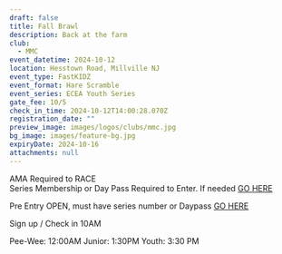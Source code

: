 ```yaml
---
draft: false
title: Fall Brawl
description: Back at the farm
club:
  - MMC
event_datetime: 2024-10-12
location: Hesstown Road, Millville NJ
event_type: FastKIDZ
event_format: Hare Scramble
event_series: ECEA Youth Series
gate_fee: 10/5
check_in_time: 2024-10-12T14:00:28.070Z
registration_date: ""
preview_image: images/logos/clubs/mmc.jpg
bg_image: images/feature-bg.jpg
expiryDate: 2024-10-16
attachments: null
---
```

AMA Required to RACE \
Series Membership or Day Pass Required to Enter. If needed [GO HERE](https://www.moto-tally.com/ECEA/ECEA_PWY/SeriesRegistration.aspx)

Pre Entry OPEN, must have series number or Daypass  [GO HERE](https://www.moto-tally.com/ECEA/ECEA_PWY/PreEntry.aspx)

Sign up / Check in 10AM

Pee-Wee: 12:00AM
Junior: 1:30PM
Youth: 3:30 PM